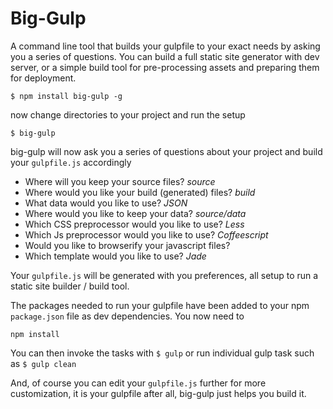 # Big-Gulp

A command line tool that builds your gulpfile to your exact needs by asking you a series of questions. You can build a full static site generator with dev server, or a simple build tool for pre-processing assets and preparing them for deployment. 

``
$ npm install big-gulp -g
``

now change directories to your project and run the setup

``
$ big-gulp
``

big-gulp will now ask you a series of questions about your project and build your ``gulpfile.js`` accordingly


- Where will you keep your source files? *source*
- Where would you like your build (generated) files? *build*
- What data would you like to use? *JSON*
- Where would you like to keep your data? *source/data*
- Which CSS preprocessor would you like to use? *Less*
- Which Js preprocessor would you like to use? *Coffeescript*
- Would you like to browserify your javascript files?
- Which template would you like to use? *Jade*

Your ``gulpfile.js`` will be generated with you preferences, all setup to run a static site builder / build tool.

The packages needed to run your gulpfile have been added to your npm ``package.json`` file as dev dependencies. You now need to 

``
npm install
``

You can then invoke the tasks with ``$ gulp`` or run individual gulp task such as ``$ gulp clean``

And, of course you can edit your ``gulpfile.js`` further for more customization, it is your gulpfile after all, big-gulp just helps you build it.





